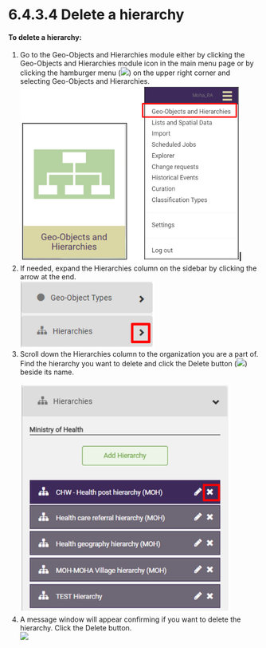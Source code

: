 # 6.4.3.4 Delete a hierarchy

#### **To delete a hierarchy:**

1. Go to the Geo-Objects and Hierarchies module either by clicking the Geo-Objects and Hierarchies module icon in the main menu page or by clicking the hamburger menu (![](https://lh3.googleusercontent.com/iuPmL\_Z1smFoRNK34qpVh9--96pLjj8A-P4QdCAlpcvxkSIfD3bihusMrW6MlenmddHse4DMtkIfNaLzts2tH95aM8vei5RBC6-FuLkbYRi4j4V9LiSgid0KfK2wPUgPo-Oim\_IF7FqvJW8Ck-ESi0sPLJ2Hi6rets24LbXMhLUD7h3zOJePImZz)) on the upper right corner and selecting Geo-Objects and Hierarchies.\
   ![](<../../../../../.gitbook/assets/image (5) (1) (1).png>)
2. If needed, expand the Hierarchies column on the sidebar by clicking the arrow at the end.\
   ![](<../../../../../.gitbook/assets/image (16) (1) (1).png>)
3. Scroll down the Hierarchies column to the organization you are a part of. Find the hierarchy you want to delete and click the Delete button (![](https://lh6.googleusercontent.com/X5zwa6TFBk6pF3Dy72rVu8Hv5jSpznLiuRyN9OfbPHbLoQ9isFn7aDD7xzNZYctGdkDrOefVgdph7yd3eAmtRczLjxyJylnPTfCOpZnKIrp\_oCqlldkfq2BjVnAs3by6WwcmoO16fdWw\_Hsm7ARqgbA9TgcKEtIk-J6tw7S48BgFgmGGnREiFT78)) beside its name.\
   \
   ![](<../../../../../.gitbook/assets/image (4) (1) (2).png>)
4. A message window will appear confirming if you want to delete the hierarchy. Click the Delete button.\
   ![](https://lh3.googleusercontent.com/KlMEHzDoymaRJx1XZOVn-MAPcw0alI\_joj0nsZNqxJeWA5KAnBis\_HFxtw13WIgMLz2fwoyxfQL5zecQOnW\_tL7S1KCj\_Om6KNqalBc72xPjKOY-PV239GqMu8gMcaXBB2Sv9nQNQjOfmx-NWYAMSGOHy0GsrTnjEOSg2F24geHcGRPmGWzx05ql)
